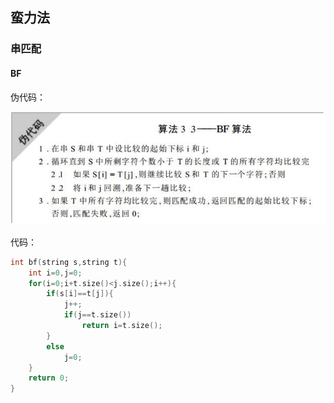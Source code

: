 ## 蛮力法

### 串匹配

#### BF

伪代码：

![image-20201204094238809](/image-20201204094238809.png)

代码：

~~~c++
int bf(string s,string t){
	int i=0,j=0;
    for(i=0;i+t.size()<j.size();i++){
        if(s[i]==t[j]){
            j++;
            if(j==t.size())
                return i=t.size();
        }
        else 
            j=0;
    }
    return 0;
}
~~~

